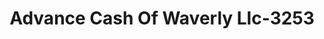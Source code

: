 ---
f_zip-code: 37185
f_state-code: TN
title: Advance Cash Of Waverly Llc-3253
f_phone: 931-296-1010
f_city-only: Waverly
f_address: 102 Slayden Place Waverly
f_location-unique-id: '3253'
slug: advance-cash-of-waverly-llc-3253
updated-on: '2024-05-30T13:46:58.046Z'
created-on: '2024-05-30T13:36:59.803Z'
published-on: '2024-05-30T13:54:32.469Z'
f_city-state: cms/city/waverly-tn.md
f_company: cms/company/advance-cash-of-waverly-llc.md
f_state: cms/state/tennessee.md
layout: '[payday-loan].html'
tags: payday-loan
---